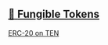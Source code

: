 ## [📄️<!-- --> <!-- -->Fungible Tokens](/docs/standards-primitives/fungible-tokens.md)

[ERC-20 on TEN](/docs/standards-primitives/fungible-tokens.md)
